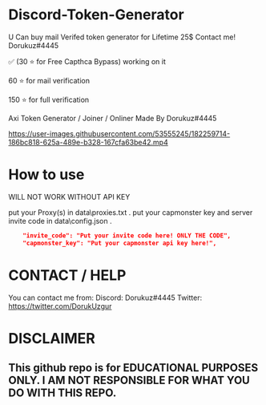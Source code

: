 
# Discord-Token-Generator

U Can buy mail Verifed token generator for Lifetime 25$ Contact me! Dorukuz#4445

✅ (30 ⭐ for Free Capthca Bypass) working on it

60 ⭐ for mail verification

150 ⭐ for full verification

Axi Token Generator / Joiner / Onliner Made By Dorukuz#4445



https://user-images.githubusercontent.com/53555245/182259714-186bc818-625a-489e-b328-167cfa63be42.mp4






# How to use

WILL NOT WORK WITHOUT API KEY

put your Proxy(s) in data\proxies.txt .
put your capmonster key and server invite code in data\config.json .
```json
    "invite_code": "Put your invite code here! ONLY THE CODE", 
    "capmonster_key": "Put your capmonster api key here!",
```

# CONTACT / HELP

You can contact me from:
Discord: Dorukuz#4445
Twitter: https://twitter.com/DorukUzgur

# DISCLAIMER

## This github repo is for EDUCATIONAL PURPOSES ONLY. I AM NOT RESPONSIBLE FOR WHAT YOU DO WITH THIS REPO.
